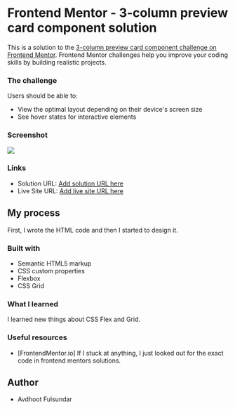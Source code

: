 # Frontend Mentor - 3-column preview card component solution

This is a solution to the [3-column preview card component challenge on Frontend Mentor](https://www.frontendmentor.io/challenges/3column-preview-card-component-pH92eAR2-). Frontend Mentor challenges help you improve your coding skills by building realistic projects. 


### The challenge

Users should be able to:

- View the optimal layout depending on their device's screen size
- See hover states for interactive elements

### Screenshot

![](.design/desktop-preview.jpg)


### Links

- Solution URL: [Add solution URL here](https://your-solution-url.com)
- Live Site URL: [Add live site URL here](https://your-live-site-url.com)

## My process
First, I wrote the HTML code and then I started to design it.
### Built with

- Semantic HTML5 markup
- CSS custom properties
- Flexbox
- CSS Grid


### What I learned

I learned new things about CSS Flex and Grid.


### Useful resources

- [FrontendMentor.io] If I stuck at anything, I just looked out for the exact code in frontend mentors solutions.

## Author

- Avdhoot Fulsundar 


